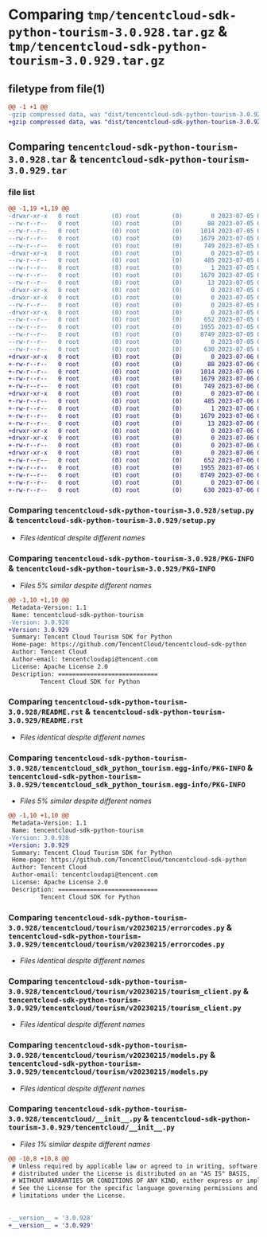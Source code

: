 # Comparing `tmp/tencentcloud-sdk-python-tourism-3.0.928.tar.gz` & `tmp/tencentcloud-sdk-python-tourism-3.0.929.tar.gz`

## filetype from file(1)

```diff
@@ -1 +1 @@
-gzip compressed data, was "dist/tencentcloud-sdk-python-tourism-3.0.928.tar", last modified: Wed Jul  5 00:36:24 2023, max compression
+gzip compressed data, was "dist/tencentcloud-sdk-python-tourism-3.0.929.tar", last modified: Thu Jul  6 00:37:14 2023, max compression
```

## Comparing `tencentcloud-sdk-python-tourism-3.0.928.tar` & `tencentcloud-sdk-python-tourism-3.0.929.tar`

### file list

```diff
@@ -1,19 +1,19 @@
-drwxr-xr-x   0 root         (0) root         (0)        0 2023-07-05 00:36:24.000000 tencentcloud-sdk-python-tourism-3.0.928/
--rw-r--r--   0 root         (0) root         (0)       88 2023-07-05 00:36:24.000000 tencentcloud-sdk-python-tourism-3.0.928/setup.cfg
--rw-r--r--   0 root         (0) root         (0)     1014 2023-07-05 00:36:24.000000 tencentcloud-sdk-python-tourism-3.0.928/setup.py
--rw-r--r--   0 root         (0) root         (0)     1679 2023-07-05 00:36:24.000000 tencentcloud-sdk-python-tourism-3.0.928/PKG-INFO
--rw-r--r--   0 root         (0) root         (0)      749 2023-07-05 00:36:24.000000 tencentcloud-sdk-python-tourism-3.0.928/README.rst
-drwxr-xr-x   0 root         (0) root         (0)        0 2023-07-05 00:36:24.000000 tencentcloud-sdk-python-tourism-3.0.928/tencentcloud_sdk_python_tourism.egg-info/
--rw-r--r--   0 root         (0) root         (0)      485 2023-07-05 00:36:24.000000 tencentcloud-sdk-python-tourism-3.0.928/tencentcloud_sdk_python_tourism.egg-info/SOURCES.txt
--rw-r--r--   0 root         (0) root         (0)        1 2023-07-05 00:36:24.000000 tencentcloud-sdk-python-tourism-3.0.928/tencentcloud_sdk_python_tourism.egg-info/dependency_links.txt
--rw-r--r--   0 root         (0) root         (0)     1679 2023-07-05 00:36:24.000000 tencentcloud-sdk-python-tourism-3.0.928/tencentcloud_sdk_python_tourism.egg-info/PKG-INFO
--rw-r--r--   0 root         (0) root         (0)       13 2023-07-05 00:36:24.000000 tencentcloud-sdk-python-tourism-3.0.928/tencentcloud_sdk_python_tourism.egg-info/top_level.txt
-drwxr-xr-x   0 root         (0) root         (0)        0 2023-07-05 00:36:24.000000 tencentcloud-sdk-python-tourism-3.0.928/tencentcloud/
-drwxr-xr-x   0 root         (0) root         (0)        0 2023-07-05 00:36:24.000000 tencentcloud-sdk-python-tourism-3.0.928/tencentcloud/tourism/
--rw-r--r--   0 root         (0) root         (0)        0 2023-07-05 00:36:24.000000 tencentcloud-sdk-python-tourism-3.0.928/tencentcloud/tourism/__init__.py
-drwxr-xr-x   0 root         (0) root         (0)        0 2023-07-05 00:36:24.000000 tencentcloud-sdk-python-tourism-3.0.928/tencentcloud/tourism/v20230215/
--rw-r--r--   0 root         (0) root         (0)      652 2023-07-05 00:36:24.000000 tencentcloud-sdk-python-tourism-3.0.928/tencentcloud/tourism/v20230215/errorcodes.py
--rw-r--r--   0 root         (0) root         (0)     1955 2023-07-05 00:36:24.000000 tencentcloud-sdk-python-tourism-3.0.928/tencentcloud/tourism/v20230215/tourism_client.py
--rw-r--r--   0 root         (0) root         (0)     8749 2023-07-05 00:36:24.000000 tencentcloud-sdk-python-tourism-3.0.928/tencentcloud/tourism/v20230215/models.py
--rw-r--r--   0 root         (0) root         (0)        0 2023-07-05 00:36:24.000000 tencentcloud-sdk-python-tourism-3.0.928/tencentcloud/tourism/v20230215/__init__.py
--rw-r--r--   0 root         (0) root         (0)      630 2023-07-05 00:36:24.000000 tencentcloud-sdk-python-tourism-3.0.928/tencentcloud/__init__.py
+drwxr-xr-x   0 root         (0) root         (0)        0 2023-07-06 00:37:14.000000 tencentcloud-sdk-python-tourism-3.0.929/
+-rw-r--r--   0 root         (0) root         (0)       88 2023-07-06 00:37:14.000000 tencentcloud-sdk-python-tourism-3.0.929/setup.cfg
+-rw-r--r--   0 root         (0) root         (0)     1014 2023-07-06 00:37:14.000000 tencentcloud-sdk-python-tourism-3.0.929/setup.py
+-rw-r--r--   0 root         (0) root         (0)     1679 2023-07-06 00:37:14.000000 tencentcloud-sdk-python-tourism-3.0.929/PKG-INFO
+-rw-r--r--   0 root         (0) root         (0)      749 2023-07-06 00:37:14.000000 tencentcloud-sdk-python-tourism-3.0.929/README.rst
+drwxr-xr-x   0 root         (0) root         (0)        0 2023-07-06 00:37:14.000000 tencentcloud-sdk-python-tourism-3.0.929/tencentcloud_sdk_python_tourism.egg-info/
+-rw-r--r--   0 root         (0) root         (0)      485 2023-07-06 00:37:14.000000 tencentcloud-sdk-python-tourism-3.0.929/tencentcloud_sdk_python_tourism.egg-info/SOURCES.txt
+-rw-r--r--   0 root         (0) root         (0)        1 2023-07-06 00:37:14.000000 tencentcloud-sdk-python-tourism-3.0.929/tencentcloud_sdk_python_tourism.egg-info/dependency_links.txt
+-rw-r--r--   0 root         (0) root         (0)     1679 2023-07-06 00:37:14.000000 tencentcloud-sdk-python-tourism-3.0.929/tencentcloud_sdk_python_tourism.egg-info/PKG-INFO
+-rw-r--r--   0 root         (0) root         (0)       13 2023-07-06 00:37:14.000000 tencentcloud-sdk-python-tourism-3.0.929/tencentcloud_sdk_python_tourism.egg-info/top_level.txt
+drwxr-xr-x   0 root         (0) root         (0)        0 2023-07-06 00:37:14.000000 tencentcloud-sdk-python-tourism-3.0.929/tencentcloud/
+drwxr-xr-x   0 root         (0) root         (0)        0 2023-07-06 00:37:14.000000 tencentcloud-sdk-python-tourism-3.0.929/tencentcloud/tourism/
+-rw-r--r--   0 root         (0) root         (0)        0 2023-07-06 00:37:14.000000 tencentcloud-sdk-python-tourism-3.0.929/tencentcloud/tourism/__init__.py
+drwxr-xr-x   0 root         (0) root         (0)        0 2023-07-06 00:37:14.000000 tencentcloud-sdk-python-tourism-3.0.929/tencentcloud/tourism/v20230215/
+-rw-r--r--   0 root         (0) root         (0)      652 2023-07-06 00:37:14.000000 tencentcloud-sdk-python-tourism-3.0.929/tencentcloud/tourism/v20230215/errorcodes.py
+-rw-r--r--   0 root         (0) root         (0)     1955 2023-07-06 00:37:14.000000 tencentcloud-sdk-python-tourism-3.0.929/tencentcloud/tourism/v20230215/tourism_client.py
+-rw-r--r--   0 root         (0) root         (0)     8749 2023-07-06 00:37:14.000000 tencentcloud-sdk-python-tourism-3.0.929/tencentcloud/tourism/v20230215/models.py
+-rw-r--r--   0 root         (0) root         (0)        0 2023-07-06 00:37:14.000000 tencentcloud-sdk-python-tourism-3.0.929/tencentcloud/tourism/v20230215/__init__.py
+-rw-r--r--   0 root         (0) root         (0)      630 2023-07-06 00:37:14.000000 tencentcloud-sdk-python-tourism-3.0.929/tencentcloud/__init__.py
```

### Comparing `tencentcloud-sdk-python-tourism-3.0.928/setup.py` & `tencentcloud-sdk-python-tourism-3.0.929/setup.py`

 * *Files identical despite different names*

### Comparing `tencentcloud-sdk-python-tourism-3.0.928/PKG-INFO` & `tencentcloud-sdk-python-tourism-3.0.929/PKG-INFO`

 * *Files 5% similar despite different names*

```diff
@@ -1,10 +1,10 @@
 Metadata-Version: 1.1
 Name: tencentcloud-sdk-python-tourism
-Version: 3.0.928
+Version: 3.0.929
 Summary: Tencent Cloud Tourism SDK for Python
 Home-page: https://github.com/TencentCloud/tencentcloud-sdk-python
 Author: Tencent Cloud
 Author-email: tencentcloudapi@tencent.com
 License: Apache License 2.0
 Description: ============================
         Tencent Cloud SDK for Python
```

### Comparing `tencentcloud-sdk-python-tourism-3.0.928/README.rst` & `tencentcloud-sdk-python-tourism-3.0.929/README.rst`

 * *Files identical despite different names*

### Comparing `tencentcloud-sdk-python-tourism-3.0.928/tencentcloud_sdk_python_tourism.egg-info/PKG-INFO` & `tencentcloud-sdk-python-tourism-3.0.929/tencentcloud_sdk_python_tourism.egg-info/PKG-INFO`

 * *Files 5% similar despite different names*

```diff
@@ -1,10 +1,10 @@
 Metadata-Version: 1.1
 Name: tencentcloud-sdk-python-tourism
-Version: 3.0.928
+Version: 3.0.929
 Summary: Tencent Cloud Tourism SDK for Python
 Home-page: https://github.com/TencentCloud/tencentcloud-sdk-python
 Author: Tencent Cloud
 Author-email: tencentcloudapi@tencent.com
 License: Apache License 2.0
 Description: ============================
         Tencent Cloud SDK for Python
```

### Comparing `tencentcloud-sdk-python-tourism-3.0.928/tencentcloud/tourism/v20230215/errorcodes.py` & `tencentcloud-sdk-python-tourism-3.0.929/tencentcloud/tourism/v20230215/errorcodes.py`

 * *Files identical despite different names*

### Comparing `tencentcloud-sdk-python-tourism-3.0.928/tencentcloud/tourism/v20230215/tourism_client.py` & `tencentcloud-sdk-python-tourism-3.0.929/tencentcloud/tourism/v20230215/tourism_client.py`

 * *Files identical despite different names*

### Comparing `tencentcloud-sdk-python-tourism-3.0.928/tencentcloud/tourism/v20230215/models.py` & `tencentcloud-sdk-python-tourism-3.0.929/tencentcloud/tourism/v20230215/models.py`

 * *Files identical despite different names*

### Comparing `tencentcloud-sdk-python-tourism-3.0.928/tencentcloud/__init__.py` & `tencentcloud-sdk-python-tourism-3.0.929/tencentcloud/__init__.py`

 * *Files 1% similar despite different names*

```diff
@@ -10,8 +10,8 @@
 # Unless required by applicable law or agreed to in writing, software
 # distributed under the License is distributed on an "AS IS" BASIS,
 # WITHOUT WARRANTIES OR CONDITIONS OF ANY KIND, either express or implied.
 # See the License for the specific language governing permissions and
 # limitations under the License.
 
 
-__version__ = '3.0.928'
+__version__ = '3.0.929'
```

